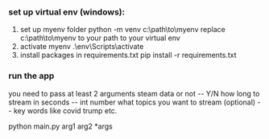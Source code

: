 ### set up virtual env (windows):
1. set up myenv folder
    python -m venv c:\path\to\myenv
    replace c:\path\to\myenv to your path to your virtual env
2. activate myenv
    .\env\Scripts\activate
3. install packages in requirements.txt
    pip install -r requirements.txt

### run the app
you need to pass at least 2 arguments
steam data or not -- Y/N
how long to stream in seconds -- int number
what topics you want to stream (optional) -- key words like covid trump etc.

python main.py arg1 arg2 *args


